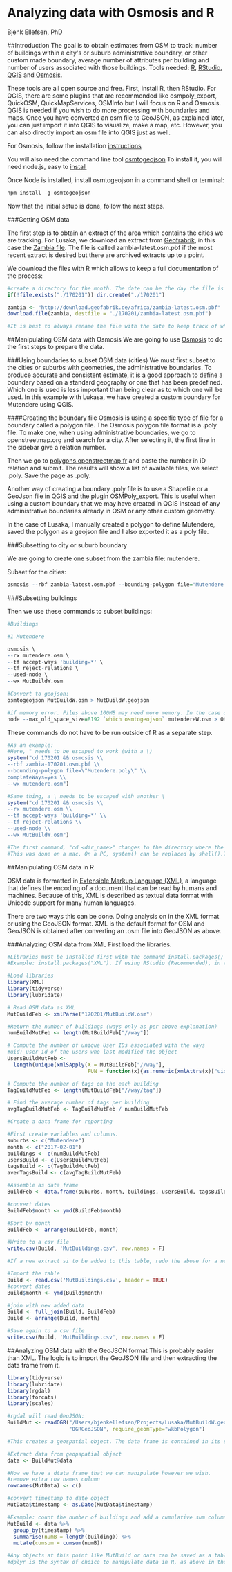 # Analyzing data with Osmosis and R
Bjenk Ellefsen, PhD  

##Introduction
The goal is to obtain estimates from OSM to track: number of buildings within a city's or suburb administrative boundary, or other custom made boundary, average number of attributes per building and number of users associated with those buildings. Tools needed: [R](https://cran.r-project.org/), [RStudio](https://www.rstudio.com/products/rstudio/download/), [QGIS](http://www.qgis.org/en/site/) and [Osmosis](https://wiki.openstreetmap.org/wiki/Osmosis).

These tools are all open source and free. First, install R, then RStudio. For QGIS, there are some plugins that are recommended like osmpoly_export, QuickOSM, QuickMapServices, OSMInfo but I will focus on R and Osmosis. QGIS is needed if you wish to do more processing with boundaries and maps. Once you have converted an osm file to GeoJSON, as explained later, you can just import it into QGIS to visualize, make a map, etc. However, you can also directly import an osm file into QGIS just as well.

For Osmosis, follow the installation [instructions](http://wiki.openstreetmap.org/wiki/Osmosis/Installation)

You will also need the command line tool [osmtogeojson](https://github.com/tyrasd/osmtogeojson)
To install it, you will need node.js, easy to [install](https://nodejs.org)

Once Node is installed, install osmtogeojson in a command shell or terminal:

```r
npm install -g osmtogeojson
```

Now that the initial setup is done, follow the next steps.

###Getting OSM data

The first step is to obtain an extract of the area which contains the cities we are tracking. For Lusaka, we download an extract from [Geofrabrik](download.geofabrik.de), in this case the [Zambia file](download.geofabrik.de/africa/zambia/zambia.html). The file is called zambia-latest.osm.pbf if the most recent extract is desired but there are archived extracts up to a point. 

We download the files with R which allows to keep a full documentation of the process:

```r
#create a directory for the month. The date can be the day the file is downloaded.
if(!file.exists("./170201")) dir.create("./170201")

zambia <- "http://download.geofabrik.de/africa/zambia-latest.osm.pbf"
download.file(zambia, destfile = "./170201/zambia-latest.osm.pbf")

#It is best to always rename the file with the date to keep track of when teh file was downloaded. This way, it is also possbile to build a timeline.
```

##Manipulating OSM data with Osmosis
We are going to use [Osmosis](wiki.openstreetmap.org/wiki/Osmosis) to do the first steps to prepare the data.

###Using boundaries to subset OSM data (cities)
We must first subset to the cities or suburbs with geometries, the administrative boundaries. To produce accurate and consistent estimate, it is a good approach to define a boundary based on a standard geography or one that has been predefined. Which one is used is less important than being clear as to which one will be used. In this example with Lukasa, we have created a custom boundary for Mutendere using QGIS.

####Creating the boundary file
Osmosis is using a specific type of file for a boundary called a polygon file.  The Osmosis polygon file format is a .poly file. To make one, when using administrative boundaries, we go to openstreetmap.org and search for a city. After selecting it, the first line in the sidebar give a relation number.

Then we go to [polygons.openstreetmap.fr](polygons.openstreetmap.fr) and paste the number in iD relation and submit. The results will show a list of available files, we select .poly. Save the page as <cityName>.poly.

Another way of creating a boundary .poly file is to use a Shapefile or a GeoJson file in QGIS and the plugin OSMPoly_export. This is useful when using a custom boundary that we may have created in QGIS instead of any administrative boundaries already in OSM or any other custom geometry.

In the case of Lusaka, I manually created a polygon to define Mutendere, saved the polygon as a geojson file and I also exported it as a poly file.

###Subsetting to city or suburb boundary

We are going to create one subset from the zambia file: mutendere. 

Subset for the cities:


```r
osmosis --rbf zambia-latest.osm.pbf --bounding-polygon file="Mutendere.poly" completeWays=yes --wx mutendere.osm
```

###Subsetting buildings

Then we use these commands to subset buildings:

```r
#Buildings

#1 Mutendere

osmosis \
--rx mutendere.osm \
--tf accept-ways 'building=*' \
--tf reject-relations \
--used-node \
--wx MutBuildW.osm

#Convert to geojson:
osmtogeojson MutBuildW.osm > MutBuildW.geojson

#if memory error. Files above 100MB may need more memory. In the case of zambia, this is not a problem.
node --max_old_space_size=8192 `which osmtogeojson` mutendereW.osm > OttBuildW.geojson
```

These commands do not have to be run outside of R as a separate step.

```r
#As an example:
#Here, " needs to be escaped to work (with a \)    
system("cd 170201 && osmosis \\
--rbf zambia-170201.osm.pbf \\
--bounding-polygon file=\"Mutendere.poly\" \\
completeWays=yes \\
--wx mutendere.osm")

#Same thing, a \ needs to be escaped with another \
system("cd 170201 && osmosis \\
--rx mutendere.osm \\
--tf accept-ways 'building=*' \\
--tf reject-relations \\
--used-node \\
--wx MutBuildW.osm")

#The first command, "cd <dir_name>" changes to the directory where the OSM data was saved "&&" means "and".The reason for \\ instead of just one \ is that it must be "escaped" in R. \ is a speacial character in the R environment. so \\ tells R that \ is not the special character it knows but a literal \.
#This was done on a mac. On a PC, system() can be replaced by shell().The advantage of including these commands within the dashboard process is greater automation.
```


##Manipulating OSM data in R

OSM data is formatted in [Extensible Markup Language (XML)](https://en.wikipedia.org/wiki/XML), a language that defines the encoding of a document that can be read by humans and machines. Because of this, XML is described as textual data format with Unicode support for many human languages.

There are two ways this can be done. Doing analysis on in the XML format or using the GeoJSON format. XML is the default format for OSM and GeoJSON is obtained after converting an .osm file into GeoJSON as above. 

###Analyzing OSM data from XML
First load the libraries.

```r
#Libraries must be installed first with the command install.packages()
#Example: install.packages("XML"). If using RStudio (Recommended), in the right pane under the packages tab, select install, type the package in the search box and click install.

#Load libraries
library(XML)
library(tidyverse)
library(lubridate)

# Read OSM data as XML
MutBuildFeb <- xmlParse("170201/MutBuildW.osm")

#Return the number of buildings (ways only as per above explanation)
numBuildMutFeb <- length(MutBuildFeb["//way"])

# Compute the number of unique User IDs associated with the ways
#uid: user id of the users who last modified the object 
UsersBuildMutFeb <- 
  length(unique(xmlSApply(X = MutBuildFeb["//way"], 
                          FUN = function(x){as.numeric(xmlAttrs(x)["uid"])})))

# Compute the number of tags on the each building
TagBuildMutFeb <- length(MutBuildFeb["//way/tag"])

# Find the average number of tags per building
avgTagBuildMutFeb <- TagBuildMutFeb / numBuildMutFeb

#Create a data frame for reporting

#First create variables and columns.
suburbs <- c("Mutendere")
month <- c("2017-02-01")
buildings <- c(numBuildMutFeb)
usersBuild <- c(UsersBuildMutFeb)
tagsBuild <- c(TagBuildMutFeb)
averTagsBuild <- c(avgTagBuildMutFeb)

#Assemble as data frame
BuildFeb <- data.frame(suburbs, month, buildings, usersBuild, tagsBuild, averTagsBuild)

#convert dates
BuildFeb$month <- ymd(BuildFeb$month)

#Sort by month
BuildFeb <- arrange(BuildFeb, month)

#Write to a csv file
write.csv(Build, 'MutBuildings.csv', row.names = F)

#If a new extract si to be added to this table, redo the above for a new month and follow this at the end:

#Import the table
Build <- read.csv('MutBuildings.csv', header = TRUE)
#convert dates
Build$month <- ymd(Build$month)

#join with new added data
Build <- full_join(Build, BuildFeb)
Build <- arrange(Build, month)

#Save again to a csv file
write.csv(Build, 'MutBuildings.csv', row.names = F)
```

##Analyzing OSM data with the GeoJSON format
This is probably easier than XML. The logic is to import the GeoJSON file and then extracting the data frame from it.


```r
library(tidyverse)
library(lubridate)
library(rgdal)
library(forcats)
library(scales)

#rgdal will read GeoJSON:
BuildMut <- readOGR("/Users/bjenkellefsen/Projects/Lusaka/MutBuildW.geojson", 
                    "OGRGeoJSON", require_geomType="wkbPolygon")

#This creates a geospatial object. The data frame is contained in its structure and to access it we use @data.

#Extract data from geopspatial object
data <- BuildMut@data

#Now we have a dtata frame that we can manipulate however we wish.
#remove extra row names column
rownames(MutData) <- c()

#convert timestamp to date object
MutData$timestamp <- as.Date(MutData$timestamp)

#Example: count the number of buildings and add a cumulative sum column
MutBuild <- data %>% 
  group_by(timestamp) %>%
  summarise(numB = length(building)) %>% 
  mutate(cumsum = cumsum(numB))

#Any objects at this point like MutBuild or data can be saved as a table in a csv format.
#dplyr is the syntax of choice to manipulate data in R, as above in the example.
```
